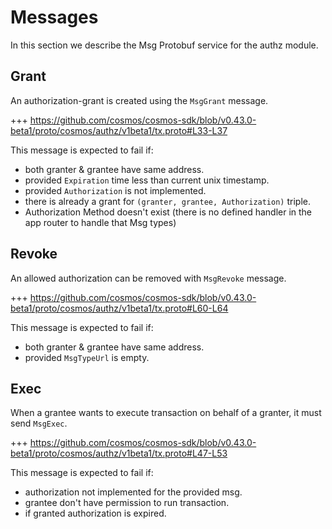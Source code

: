 <!--
order: 3
-->

# Messages

In this section we describe the Msg Protobuf service for the authz module.

## Grant

An authorization-grant is created using the `MsgGrant` message.

+++ https://github.com/cosmos/cosmos-sdk/blob/v0.43.0-beta1/proto/cosmos/authz/v1beta1/tx.proto#L33-L37

This message is expected to fail if:

- both granter & grantee have same address.
- provided `Expiration` time less than current unix timestamp.
- provided `Authorization` is not implemented.
- there is already a grant for `(granter, grantee, Authorization)` triple.
- Authorization Method doesn't exist (there is no defined handler in the app router to handle that Msg types)

## Revoke

An allowed authorization can be removed with `MsgRevoke` message.

+++ https://github.com/cosmos/cosmos-sdk/blob/v0.43.0-beta1/proto/cosmos/authz/v1beta1/tx.proto#L60-L64

This message is expected to fail if:

- both granter & grantee have same address.
- provided `MsgTypeUrl` is empty.

## Exec

When a grantee wants to execute transaction on behalf of a granter, it must send `MsgExec`.

+++ https://github.com/cosmos/cosmos-sdk/blob/v0.43.0-beta1/proto/cosmos/authz/v1beta1/tx.proto#L47-L53

This message is expected to fail if:

- authorization not implemented for the provided msg.
- grantee don't have permission to run transaction.
- if granted authorization is expired.
